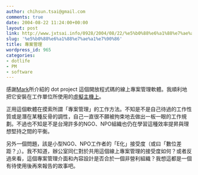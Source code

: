 ```yaml
---
author: chihsun.tsai@gmail.com
comments: true
date: 2004-08-22 11:24:00+00:00
layout: post
link: http://www.jxtsai.info/0928/2004/08/22/%e5%b0%88%e6%a1%88%e7%ae%a1%e7%90%86/
slug: '%e5%b0%88%e6%a1%88%e7%ae%a1%e7%90%86'
title: 專案管理
wordpress_id: 965
categories:
- dotlife
- PM
- software
---
```


感謝[Mark](http://blog.markplace.net/)所介紹的 dot project 這個開放程式碼的線上專案管理軟體。我順利地把它安裝在工作單位所使用的[虛擬主機上](http://www.tobaccocontrol.org.tw/dotproject)。  
  
正用這個軟體在摸索所謂「專案管理」的工作方法。不知是不是自己待過的工作性質或是潛在某種反骨的調性，自己一直很不願被拘束地去做出一板一眼的工作規劃。不過也不知是不是台灣許多的NGO、NPO組織也仍在學習這種效率提昇與理想堅持之間的平衡。  
  
另外一個問題，該是小型NGO、NPO工作者的「E化」接受度（或曰「數位差距？」）。我不知道，辦公室同仁對於共用這個線上專案管理的接受度如何？或者反過來看，這個專案管理介面和內容設計是否合於一個非營利組織？我想這都是一個有待使用後再來報告的故事吧。
